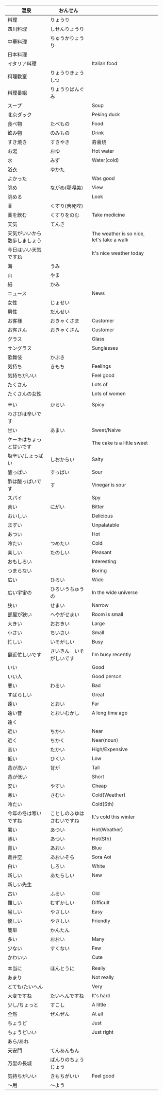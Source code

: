 | 温泉                         | おんせん                   |                                           |
| ---------------------------- | -------------------------- | ----------------------------------------- |
| 料理                         | りょうり                   |                                           |
| 四川料理                     | しせんりょうり             |                                           |
| 中華料理                     | ちゅうかりょうり           |                                           |
| 日本料理                     |                            |                                           |
| イタリア料理                 |                            | Italian food                              |
| 料理教室                     | りょうりきょうしつ         |                                           |
| 料理番組                     | りょうりばんぐみ           |                                           |
| スープ                       |                            | Soup                                      |
| 北京ダック                   |                            | Peking duck                               |
| 食べ物                       | たべもの                   | Food                                      |
| 飲み物                       | のみもの                   | Drink                                     |
| すき焼き                     | すきやき                   | 寿喜烧                                    |
| お湯                         | おゆ                       | Hot water                                 |
| 水                           | みず                       | Water(cold)                               |
| 浴衣                         | ゆかた                     |                                           |
| よかった                     |                            | Was good                                  |
| 眺め                         | ながめ(哪嘎美)             | View                                      |
| 眺める                       |                            | Look                                      |
| 薬                           | くすり(苦死哩)             |                                           |
| 薬を飲む                     | くすりをのむ               | Take medicine                             |
| 天気                         | てんき                     |                                           |
| 天気がいいから散歩しましょう |                            | The weather is so nice, let's take a walk |
| 今日はいい天気ですね         |                            | It's nice weather today                   |
| 海                           | うみ                       |                                           |
| 山                           | やま                       |                                           |
| 紙                           | かみ                       |                                           |
| ニュース                     |                            | News                                      |
| 女性                         | じょせい                   |                                           |
| 男性                         | だんせい                   |                                           |
| お客様                       | おきゃくさま               | Customer                                  |
| お客さん                     | おきゃくさん               | Customer                                  |
| グラス                       |                            | Glass                                     |
| サングラス                   |                            | Sunglasses                                |
| 歌舞伎                       | かぶき                     |                                           |
| 気持ち                       | きもち                     | Feelings                                  |
| 気持ちがいい                 |                            | Feel good                                 |
| たくさん                     |                            | Lots of                                   |
| たくさんの女性               |                            | Lots of women                             |
|                              |                            |                                           |
| 辛い                         | からい                     | Spicy                                     |
| わさびは辛いです             |                            |                                           |
| 甘い                         | あまい                     | Sweet/Naive                               |
| ケーキはちょっと甘いです     |                            | The cake is a little sweet                |
| 塩辛い/しょっぱい            | しおからい                 | Salty                                     |
| 酸っぱい                     | すっぱい                   | Sour                                      |
| 酢は酸っぱいです             | す                         | Vinegar is sour                           |
| スパイ                       |                            | Spy                                       |
| 苦い                         | にがい                     | Bitter                                    |
| おいしい                     |                            | Delicious                                 |
| まずい                       |                            | Unpalatable                               |
| あつい                       |                            | Hot                                       |
| 冷たい                       | つめたい                   | Cold                                      |
| 楽しい                       | たのしい                   | Pleasant                                  |
| おもしろい                   |                            | Interesting                               |
| つまらない                   |                            | Boring                                    |
| 広い                         | ひろい                     | Wide                                      |
| 広い宇宙の                   | ひろいうちゅうの           | In the wide universe                      |
| 狭い                         | せまい                     | Narrow                                    |
| 部屋が狭い                   | へやがせまい               | Room is small                             |
| 大きい                       | おおきい                   | Large                                     |
| 小さい                       | ちいさい                   | Small                                     |
| 忙しい                       | いそがしい                 | Busy                                      |
| 最近忙しいです               | さいきん　いそがしいです   | I'm busy recently                         |
| いい                         |                            | Good                                      |
| いい人                       |                            | Good person                               |
| 悪い                         | わるい                     | Bad                                       |
| すばらしい                   |                            | Great                                     |
| 遠い                         | とおい                     | Far                                       |
| 遠い昔                       | とおいむかし               | A long time ago                           |
| 遠く                         |                            |                                           |
| 近い                         | ちかい                     | Near                                      |
| 近く                         | ちかく                     | Near(noun)                                |
| 高い                         | たかい                     | High/Expensive                            |
| 低い                         | ひくい                     | Low                                       |
| 背が高い                     | 背が                       | Tall                                      |
| 背が低い                     |                            | Short                                     |
| 安い                         | やすい                     | Cheap                                     |
| 寒い                         | さむい                     | Cold(Weather)                             |
| 冷たい                       |                            | Cold(Sth)                                 |
| 今年の冬は寒いですね         | ことしのふゆはさむいですね | It's cold this winter                     |
| 暑い                         | あつい                     | Hot(Weather)                              |
| 熱い                         | あつい                     | Hot(Sth)                                  |
| 青い                         | あおい                     | Blue                                      |
| 蒼井空                       | あおいそら                 | Sora Aoi                                  |
| 白い                         | しろい                     | White                                     |
| 新しい                       | あたらしい                 | New                                       |
| 新しい先生                   |                            |                                           |
| 古い                         | ふるい                     | Old                                       |
| 難しい                       | むずかしい                 | Difficult                                 |
| 易しい                       | やさしい                   | Easy                                      |
| 優しい                       | やさしい                   | Friendly                                  |
| 簡単                         | かんたん                   |                                           |
| 多い                         | おおい                     | Many                                      |
| 少ない                       | すくない                   | Few                                       |
| かわいい                     |                            | Cute                                      |
|                              |                            |                                           |
| 本当に                       | ほんとうに                 | Really                                    |
| あまり                       |                            | Not really                                |
| とても/たいへん              |                            | Very                                      |
| 大変ですね                   | たいへんですね             | It's hard                                 |
| 少し/ちょっと                | すこし                     | A little                                  |
| 全然                         | ぜんぜん                   | At all                                    |
| ちょうど                     |                            | Just                                      |
| ちょうどいい                 |                            | Just right                                |
| あら/あれ                    |                            |                                           |
| 天安門                       | てんあんもん               |                                           |
| 万里の長城                   | ばんりのちょうじょう       |                                           |
| 気持ちがいい                 | きもちがいい               | Feel good                                 |
| 〜用                         | 〜よう                     |                                           |

